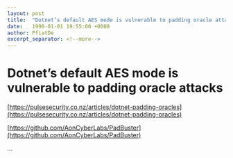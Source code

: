 ```yaml
---
layout: post
title:  "Dotnet’s default AES mode is vulnerable to padding oracle attacks"
date:   1990-01-01 19:55:00 +0000
author: PfiatDe
excerpt_separator: <!--more-->
---
```


# Dotnet’s default AES mode is vulnerable to padding oracle attacks

[https://pulsesecurity.co.nz/articles/dotnet-padding-oracles](https://pulsesecurity.co.nz/articles/dotnet-padding-oracles)

[https://github.com/AonCyberLabs/PadBuster](https://github.com/AonCyberLabs/PadBuster)

...
<!--more-->
